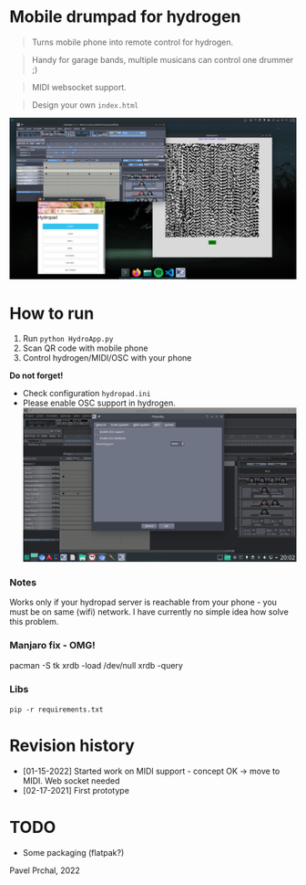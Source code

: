 # Mobile drumpad for hydrogen
> Turns mobile phone into remote control for hydrogen.

> Handy for garage bands, multiple musicans can control one drummer ;)

> MIDI websocket support.

> Design your own `index.html`

![](alltogether.png)


# How to run
1) Run `python HydroApp.py`
2) Scan QR code with mobile phone
3) Control hydrogen/MIDI/OSC with your phone 

**Do not forget!**
* Check configuration `hydropad.ini`
* Please enable OSC support in hydrogen.
![](hydrogen.png)

### Notes
Works only if your hydropad server is reachable from your phone - you must be on same (wifi) network.
I have currently no simple idea how solve this problem.

### Manjaro fix - OMG!
pacman -S tk
xrdb -load /dev/null
xrdb -query


### Libs
`pip -r requirements.txt`


# Revision history
* [01-15-2022] Started work on MIDI support - concept OK -> move to MIDI. Web socket needed
* [02-17-2021] First prototype

# TODO
* Some packaging (flatpak?)

Pavel Prchal, 2022


